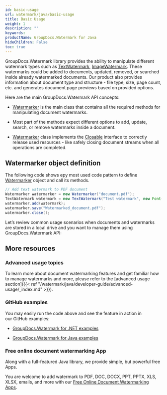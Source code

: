 ```yaml
---
id: basic-usage
url: watermark/java/basic-usage
title: Basic Usage
weight: 1
description: ""
keywords: 
productName: GroupDocs.Watermark for Java
hideChildren: False
toc: true
---
```

GroupDocs.Watermark library provides the ability to manipulate different watermark types such as [TextWatermark](https://reference.groupdocs.com/watermark/java/com.groupdocs.watermark.watermarks/TextWatermark), [ImageWatermark](https://reference.groupdocs.com/watermark/java/com.groupdocs.watermark.watermarks/ImageWatermark). These watermarks could be added to documents, updated, removed, or searched inside already watermarked documents. Our product also provides information about document type and structure - file type, size, page count, etc. and generates document page previews based on provided options.  

Here are the main GroupDocs.Watermark API concepts:

*   [Watermarker](https://reference.groupdocs.com/watermark/java/com.groupdocs.watermark/Watermarker) is the main class that contains all the required methods for manipulating document watermarks.
    
*   Most part of the methods expect different options to add, update, search, or remove watermarks inside a document.
    
*   [Watermarker](https://reference.groupdocs.com/watermark/java/com.groupdocs.watermark/Watermarker) class implements the [Closable](https://docs.oracle.com/javase/7/docs/api/java/io/Closeable.html) interface to correctly release used resources - like safely closing document streams when all operations are completed.
    

## Watermarker object definition

The following code shows еру most used code pattern to define [Watermarker](https://reference.groupdocs.com/watermark/java/com.groupdocs.watermark/Watermarker) object and call its methods.

```java
// Add text watermark to PDF document
Watermarker watermarker = new Watermarker("document.pdf");
TextWatermark watermark = new TextWatermark("Test watermark", new Font("Arial", 36, FontStyle.Bold | FontStyle.Italic));
watermarker.add(watermark);
watermarker.save("Watermarked_document.pdf");
watermarker.close(); 
```

Let’s review common usage scenarios when documents and watermarks are stored in a local drive and you want to manage them using GroupDocs.Watermark API:

## More resources

### Advanced usage topics

To learn more about document watermarking features and get familiar how to manage watermarks and more, please refer to the [advanced usage section]({{< ref "/watermark/java/developer-guide/advanced-usage/_index.md" >}}).

### GitHub examples

You may easily run the code above and see the feature in action in our GitHub examples:

*   [GroupDocs.Watermark for .NET examples](https://github.com/groupdocs-watermark/GroupDocs.Watermark-for-.NET)
    
*   [GroupDocs.Watermark for Java examples](https://github.com/groupdocs-watermark/GroupDocs.Watermark-for-Java)
    

### Free online document watermarking App

Along with a full-featured Java library, we provide simple, but powerful free Apps.

You are welcome to add watermark to PDF, DOC, DOCX, PPT, PPTX, XLS, XLSX, emails, and more with our [Free Online Document Watermarking Apps](https://products.groupdocs.app/watermark).
